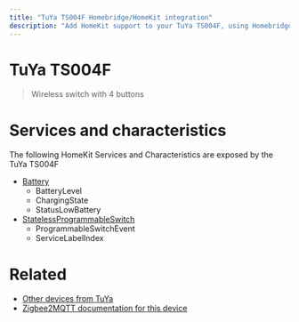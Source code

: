 ```yaml
---
title: "TuYa TS004F Homebridge/HomeKit integration"
description: "Add HomeKit support to your TuYa TS004F, using Homebridge, Zigbee2MQTT and homebridge-z2m."
---
```

<!---
This file has been GENERATED using src/docgen/docgen.ts
DO NOT EDIT THIS FILE MANUALLY!
-->
# TuYa TS004F
> Wireless switch with 4 buttons


# Services and characteristics
The following HomeKit Services and Characteristics are exposed by
the TuYa TS004F

* [Battery](../../battery.md)
  * BatteryLevel
  * ChargingState
  * StatusLowBattery
* [StatelessProgrammableSwitch](../../action.md)
  * ProgrammableSwitchEvent
  * ServiceLabelIndex


# Related
* [Other devices from TuYa](../index.md#tuya)
* [Zigbee2MQTT documentation for this device](https://www.zigbee2mqtt.io/devices/TS004F.html)